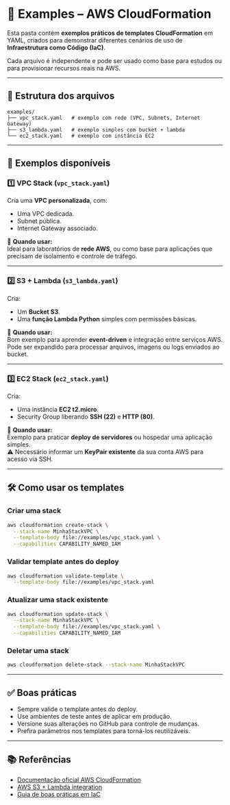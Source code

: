 # 📂 Examples – AWS CloudFormation

Esta pasta contém **exemplos práticos de templates CloudFormation** em YAML, criados para demonstrar diferentes cenários de uso de **Infraestrutura como Código (IaC)**.

Cada arquivo é independente e pode ser usado como base para estudos ou para provisionar recursos reais na AWS.

---

## 📑 Estrutura dos arquivos

```
examples/
├── vpc_stack.yaml   # exemplo com rede (VPC, Subnets, Internet Gateway)
├── s3_lambda.yaml   # exemplo simples com bucket + lambda
└── ec2_stack.yaml   # exemplo com instância EC2
```

---

## 📘 Exemplos disponíveis

### 1️⃣ VPC Stack (`vpc_stack.yaml`)
Cria uma **VPC personalizada**, com:
- Uma VPC dedicada.
- Subnet pública.
- Internet Gateway associado.

📌 **Quando usar:**  
Ideal para laboratórios de **rede AWS**, ou como base para aplicações que precisam de isolamento e controle de tráfego.

---

### 2️⃣ S3 + Lambda (`s3_lambda.yaml`)
Cria:
- Um **Bucket S3**.
- Uma **função Lambda Python** simples com permissões básicas.

📌 **Quando usar:**  
Bom exemplo para aprender **event-driven** e integração entre serviços AWS. Pode ser expandido para processar arquivos, imagens ou logs enviados ao bucket.

---

### 3️⃣ EC2 Stack (`ec2_stack.yaml`)
Cria:
- Uma instância **EC2 t2.micro**.
- Security Group liberando **SSH (22)** e **HTTP (80)**.

📌 **Quando usar:**  
Exemplo para praticar **deploy de servidores** ou hospedar uma aplicação simples.  
⚠️ Necessário informar um **KeyPair existente** da sua conta AWS para acesso via SSH.

---

## 🛠️ Como usar os templates

### Criar uma stack

```bash
aws cloudformation create-stack \
  --stack-name MinhaStackVPC \
  --template-body file://examples/vpc_stack.yaml \
  --capabilities CAPABILITY_NAMED_IAM
```

### Validar template antes do deploy

```bash
aws cloudformation validate-template \
  --template-body file://examples/vpc_stack.yaml
```

### Atualizar uma stack existente

```bash
aws cloudformation update-stack \
  --stack-name MinhaStackVPC \
  --template-body file://examples/vpc_stack.yaml \
  --capabilities CAPABILITY_NAMED_IAM
```

### Deletar uma stack

```bash
aws cloudformation delete-stack --stack-name MinhaStackVPC
```

---

## ✅ Boas práticas

- Sempre valide o template antes do deploy.
- Use ambientes de teste antes de aplicar em produção.
- Versione suas alterações no GitHub para controle de mudanças.
- Prefira parâmetros nos templates para torná-los reutilizáveis.

---

## 📚 Referências

- [Documentação oficial AWS CloudFormation](https://docs.aws.amazon.com/pt_br/AWSCloudFormation/latest/UserGuide/Welcome.html)
- [AWS S3 + Lambda integration](https://docs.aws.amazon.com/pt_br/AmazonS3/latest/userguide/NotificationHowTo.html)
- [Guia de boas práticas em IaC](https://aws.amazon.com/architecture/infrastructure-as-code/)